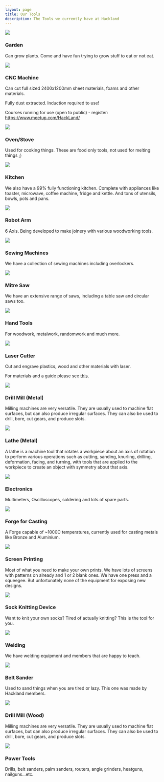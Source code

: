 ```yaml
---
layout: page
title: Our Tools
description: The Tools we currently have at Hackland
---
```


<div class="tool">
    <img class="tool-pic" src="/public/images/tools/garden.jpg"/>
    <div class="tool-description">
        <h3 class="tool-title">Garden</h3>
        <p>
            Can grow plants. Come and have fun trying to grow stuff to eat or not eat. 
        </p>
    </div>
</div>

<div class="tool">
    <img class="tool-pic" src="/public/images/cnc.jpg"/>
    <div class="tool-description">
        <h3 class="tool-title">CNC Machine</h3>
        <p>
            Can cut full sized 2400x1200mm sheet materials, foams and other materials.
        </p>
        <p>
            Fully dust extracted. Induction required to use!
        </p>
        <p>
            Courses running for use (open to public) - register: <a href="https://www.meetup.com/HackLand/">https://www.meetup.com/HackLand/</a>
        </p>
    </div>
</div>

<div class="tool">
    <img class="tool-pic" src="/public/images/tools/oven.jpg"/>
    <div class="tool-description">
        <h3 class="tool-title">Oven/Stove</h3>
        <p>
            Used for cooking things. These are food only tools, not used for melting things ;)
        </p>
    </div>
</div>

<div class="tool">
    <img class="tool-pic" src="/public/images/tools/kitchen.jpg"/>
    <div class="tool-description">
        <h3 class="tool-title">Kitchen</h3>
        <p>
            We also have a 99% fully functioning kitchen. Complete with appliances like toaster, microwave, coffee machine, fridge and kettle. And tons of utensils, bowls, pots and pans.
        </p>
    </div>
</div>

<div class="tool">
    <img class="tool-pic" src="/public/images/robot_arm.jpg"/>
    <div class="tool-description">
        <h3 class="tool-title">Robot Arm</h3>
        <p>
            6 Axis. Being developed to make joinery with various woodworking tools.
        </p>
    </div>
</div>

<div class="tool">
    <img class="tool-pic" src="/public/images/tools/singer.jpg"/>
    <div class="tool-description">
        <h3 class="tool-title">Sewing Machines</h3>
        <p>
            We have a collection of sewing machines including overlockers.
        </p>
    </div>
</div>

<div class="tool">
    <img class="tool-pic" src="/public/images/tools/table-saw.jpg"/>
    <div class="tool-description">
        <h3 class="tool-title">Mitre Saw</h3>
        <p>
            We have an extensive range of saws, including a table saw and circular saws too.
        </p>
    </div>
</div>


<div class="tool">
    <img class="tool-pic" src="/public/images/tools/shadow-board.jpg"/>
    <div class="tool-description">
        <h3 class="tool-title">Hand Tools</h3>
        <p>
            For woodwork, metalwork, randomwork and much more.
        </p>
    </div>
</div>

<div class="tool">
    <img class="tool-pic" src="/public/images/laser.jpg"/>
    <div class="tool-description">
        <h3 class="tool-title">Laser Cutter</h3>
        <p>
            Cut and engrave plastics, wood and other materials with laser.
        </p>
        <p>
            For materials and a guide please see <a href="/public/Material do-dont.pdf">this</a>.
        </p>
    </div>
</div>

<div class="tool">
    <img class="tool-pic" src="/public/images/tools/metal-mill.jpg"/>
    <div class="tool-description">
        <h3 class="tool-title">Drill Mill (Metal)</h3>
        <p>
            Milling machines are very versatile. They are usually used to machine flat surfaces, but can also produce irregular surfaces. They can also be used to drill, bore, cut gears, and produce slots.  
        </p>
    </div>
</div>

<div class="tool">
    <img class="tool-pic" src="/public/images/tools/metal-lathe.jpg"/>
    <div class="tool-description">
        <h3 class="tool-title">Lathe (Metal)</h3>
        <p>
           A lathe is a machine tool that rotates a workpiece about an axis of rotation to perform various operations such as cutting, sanding, knurling, drilling, deformation, facing, and turning, with tools that are applied to the workpiece to create an object with symmetry about that axis. 
        </p>
    </div>
</div>


<div class="tool">
    <img class="tool-pic" src="/public/images/tools/electronics.jpg"/>
    <div class="tool-description">
        <h3 class="tool-title">Electronics</h3>
        <p>
            Multimeters, Oscilloscopes, soldering and lots of spare parts. 
        </p>
    </div>
</div>

<div class="tool">
    <img class="tool-pic" src="/public/images/tools/casting.jpg"/>
    <div class="tool-description">
        <h3 class="tool-title">Forge for Casting</h3>
        <p>
            A Forge capable of ~1000C temperatures, currently used for casting metals like Bronze and Aluminium.
        </p>
    </div>
</div>

<div class="tool">
    <img class="tool-pic" src="/public/images/tools/screens.jpg"/>
    <div class="tool-description">
        <h3 class="tool-title">Screen Printing</h3>
        <p>
            Most of what you need to make your own prints. We have lots of screens with patterns on already and 1 or 2 blank ones. We have one press and a squeegee. But unfortunately none of the equipment for exposing new designs.
        </p>
    </div>
</div>

<div class="tool">
    <img class="tool-pic" src="/public/images/tools/sock-knit.jpg"/>
    <div class="tool-description">
        <h3 class="tool-title">Sock Knitting Device</h3>
        <p>
            Want to knit your own socks? Tired of actually knitting? This is the tool for you. 
        </p>
    </div>
</div>

<div class="tool">
    <img class="tool-pic" src="/public/images/tools/welder.jpg"/>
    <div class="tool-description">
        <h3 class="tool-title">Welding</h3>
        <p>
            We have welding equipment and members that are happy to teach. 
        </p>
    </div>
</div>

<div class="tool">
    <img class="tool-pic" src="/public/images/tools/belt-sander.jpg"/>
    <div class="tool-description">
        <h3 class="tool-title">Belt Sander</h3>
        <p>
            Used to sand things when you are tired or lazy. This one was made by Hackland members.
        </p>
    </div>
</div>

<div class="tool">
    <img class="tool-pic" src="/public/images/tools/wood-mill.jpg"/>
    <div class="tool-description">
        <h3 class="tool-title">Drill Mill (Wood)</h3>
        <p>
            Milling machines are very versatile. They are usually used to machine flat surfaces, but can also produce irregular surfaces. They can also be used to drill, bore, cut gears, and produce slots.  
        </p>
    </div>
</div>

<div class="tool">
    <img class="tool-pic" src="/public/images/tools/power-tools2.jpg"/>
    <div class="tool-description">
        <h3 class="tool-title">Power Tools</h3>
        <p>
            Drills, belt sanders, palm sanders, routers, angle grinders, heatguns, nailguns...etc.
        </p>
    </div>
</div>